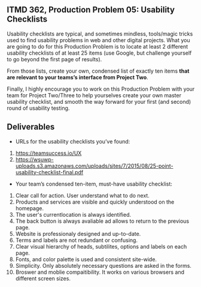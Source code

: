 ## ITMD 362, Production Problem 05: Usability Checklists

Usability checklists are typical, and sometimes mindless, tools/magic tricks used to find usability
problems in web and other digital projects. What you are going to do for this Production Problem is
to locate at least 2 different usability checklists of at least 25 items (use Google, but challenge
yourself to go beyond the first page of results).

From those lists, create your own, condensed list of exactly ten items **that are relevant to your
teams’s interface from Project Two**.

Finally, I highly encourage you to work on this Production Problem with your team for Project
Two/Three to help yourselves create your own master usability checklist, and smooth the way forward
for your first (and second) round of usability testing.

## Deliverables

* URLs for the usability checklists you’ve found:

1. https://teamsuccess.io/UX 
2. https://wsuwp-uploads.s3.amazonaws.com/uploads/sites/7/2015/08/25-point-usability-checklist-final.pdf 

* Your team’s condensed ten-item, must-have usability checklist:

1. Clear call for action. User understand what to do next.
2. Products and services are visible and quickly understood on the homepage.
3. The user's currentlocation is always identified. 
4. The back button is always avaliable ad allows to return to the previous page.
5. Website is professionaly designed and up-to-date.
6. Terms and labels are not redundant or confusing.
7. Clear visual hierarchy of heads, subtilites, options and labels on each page.
8. Fonts, and color palette is used and consistent site-wide.
9. Simplicity. Only absolutely necessary questions are asked in the forms.
10. Broswer and moblie compaitibility. It works on various browsers and different screen sizes. 
